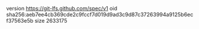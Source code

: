 version https://git-lfs.github.com/spec/v1
oid sha256:aeb7ee4cb369cde2c9fccf7d019d9ad3c9d87c37263994a9125b6ecf37563e5b
size 2633175
